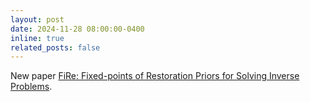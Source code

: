 ```yaml
---
layout: post
date: 2024-11-28 08:00:00-0400
inline: true
related_posts: false
---
```


 New paper [FiRe: Fixed-points of Restoration Priors for Solving Inverse Problems](https://arxiv.org/abs/2411.18970).
